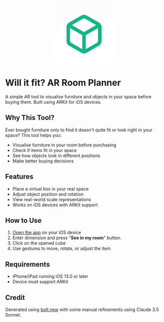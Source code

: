 <p align="center">
    <img src="public/images/web-app-manifest-192x192.png" alt="Will It Fit Logo">
</p>

# Will it fit? AR Room Planner

A simple AR tool to visualise furniture and objects in your space before buying them. Built using ARKit for iOS devices.

## Why This Tool?

Ever bought furniture only to find it doesn't quite fit or look right in your space? This tool helps you:
- Visualise furniture in your room before purchasing
- Check if items fit in your space
- See how objects look in different positions
- Make better buying decisions

## Features

- Place a virtual box in your real space
- Adjust object position and rotation
- View real-world scale representations
- Works on iOS devices with ARKit support

## How to Use

1. [Open the app](https://furkantektas.github.io/will-it-fit/) on your iOS device
2. Enter dimension and press "**See in my room**" button. 
3. Click on the opened cube
4. Use gestures to move, rotate, or adjust the item

## Requirements

- iPhone/iPad running iOS 13.0 or later
- Device must support ARKit

## Credit

Generated using [bolt.new](https://bolt.new) with some manual refinements using Claude 3.5 Sonnet.